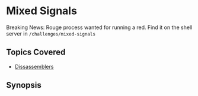 # Mixed Signals
Breaking News: Rouge process wanted for running a red.
Find it on the shell server in `/challenges/mixed-signals`
## Topics Covered

- [Dissassemblers](/reverse-engineering/what-are-disassemblers/)
## Synopsis

